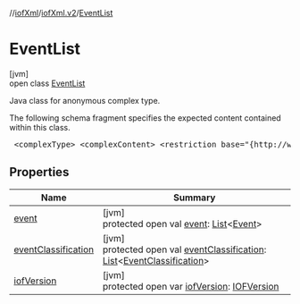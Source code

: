 //[iofXml](../../../index.md)/[iofXml.v2](../index.md)/[EventList](index.md)

# EventList

[jvm]\
open class [EventList](index.md)

<p>Java class for anonymous complex type. <p>The following schema fragment specifies the expected content contained within this class. <pre> &lt;complexType&gt; &lt;complexContent&gt; &lt;restriction base="{http://www.w3.org/2001/XMLSchema}anyType"&gt; &lt;sequence&gt; &lt;element ref="{}IOFVersion" minOccurs="0"/&gt; &lt;element ref="{}EventClassification" maxOccurs="unbounded" minOccurs="0"/&gt; &lt;element ref="{}Event" maxOccurs="unbounded" minOccurs="0"/&gt; &lt;/sequence&gt; &lt;/restriction&gt; &lt;/complexContent&gt; &lt;/complexType&gt; </pre>

## Properties

| Name | Summary |
|---|---|
| [event](event.md) | [jvm]<br>protected open val [event](event.md): [List](https://docs.oracle.com/javase/8/docs/api/java/util/List.html)<[Event](../-event/index.md)> |
| [eventClassification](event-classification.md) | [jvm]<br>protected open val [eventClassification](event-classification.md): [List](https://docs.oracle.com/javase/8/docs/api/java/util/List.html)<[EventClassification](../-event-classification/index.md)> |
| [iofVersion](iof-version.md) | [jvm]<br>protected open var [iofVersion](iof-version.md): [IOFVersion](../-i-o-f-version/index.md) |
